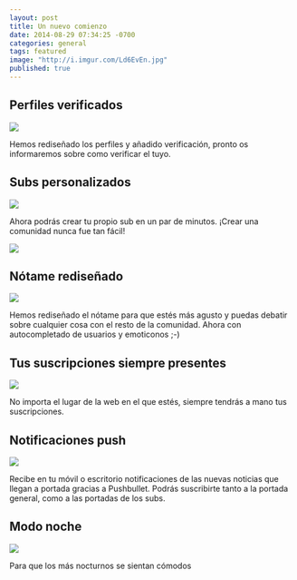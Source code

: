 ```yaml
---
layout: post
title: Un nuevo comienzo
date: 2014-08-29 07:34:25 -0700
categories: general
tags: featured
image: "http://i.imgur.com/Ld6EvEn.jpg"
published: true
---
```


## Perfiles verificados

![](http://i.imgur.com/7LwJbeb.png)

Hemos rediseñado los perfiles y añadido verificación, pronto os informaremos sobre como verificar el tuyo.

## Subs personalizados

![](http://i.imgur.com/zbx2wWe.png)

Ahora podrás crear tu propio sub en un par de minutos. ¡Crear una comunidad nunca fue tan fácil!

![](http://i.imgur.com/Sd0mrCO.png)

## Nótame rediseñado

![](http://imgur.com/95N7Doi.png)

Hemos rediseñado el nótame para que estés más agusto y puedas debatir sobre cualquier cosa con el resto de la comunidad. Ahora con autocompletado de usuarios y emoticonos ;-)

## Tus suscripciones siempre presentes

![](http://imgur.com/Otl2HBM.png)

No importa el lugar de la web en el que estés, siempre tendrás a mano tus suscripciones.

## Notificaciones push
![](http://i.imgur.com/ilvyJYC.jpg)

Recibe en tu móvil o escritorio notificaciones de las nuevas noticias que llegan a portada gracias a Pushbullet. Podrás suscribirte tanto a la portada general, como a las portadas de los subs.

## Modo noche

![](http://i.imgur.com/42ws523.png)

Para que los más nocturnos se sientan cómodos

